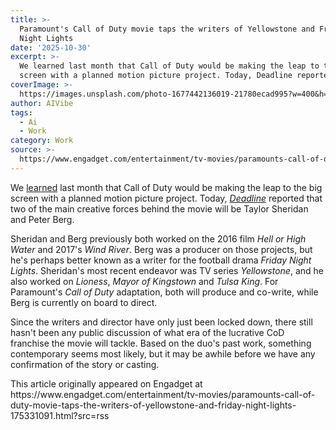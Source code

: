 ```yaml
---
title: >-
  Paramount's Call of Duty movie taps the writers of Yellowstone and Friday
  Night Lights
date: '2025-10-30'
excerpt: >-
  We learned last month that Call of Duty would be making the leap to the big
  screen with a planned motion picture project. Today, Deadline reported tha...
coverImage: >-
  https://images.unsplash.com/photo-1677442136019-21780ecad995?w=400&h=200&fit=crop&auto=format
author: AIVibe
tags:
  - Ai
  - Work
category: Work
source: >-
  https://www.engadget.com/entertainment/tv-movies/paramounts-call-of-duty-movie-taps-the-writers-of-yellowstone-and-friday-night-lights-175331091.html?src=rss
---
```

<p>We <a target="_blank" class="link" href="https://www.engadget.com/entertainment/tv-movies/call-of-duty-is-getting-the-movie-treatment-courtesy-of-paramount-171408410.html" data-i13n="cpos:1;pos:1">learned</a> last month that Call of Duty would be making the leap to the big screen with a planned motion picture project. Today, <a target="_blank" class="link" href="https://deadline.com/2025/10/taylor-sheridan-peter-berg-call-of-duty-movie-1236602997/" data-i13n="cpos:2;pos:1"><em>Deadline</em></a> reported that two of the main creative forces behind the movie will be Taylor Sheridan and Peter Berg.&nbsp;</p><p>Sheridan and Berg previously both worked on the 2016 film <em>Hell or High Water</em> and 2017&#39;s <em>Wind River</em>. Berg was a producer on those projects, but he&#39;s perhaps better known as a writer for the football drama <em>Friday Night Lights</em>. Sheridan&#39;s most recent endeavor was TV series <em>Yellowstone</em>, and he also worked on <em>Lioness</em>, <em>Mayor of Kingstown</em> and <em>Tulsa King</em>. For Paramount&#39;s <em>Call of Duty</em> adaptation, both will produce and co-write, while Berg is currently on board to direct.</p><p>Since the writers and director have only just been locked down, there still hasn&#39;t been any public discussion of what era of the lucrative CoD franchise the movie will tackle. Based on the duo&#39;s past work, something contemporary seems most likely, but it may be awhile before we have any confirmation of the story or casting.</p>This article originally appeared on Engadget at https://www.engadget.com/entertainment/tv-movies/paramounts-call-of-duty-movie-taps-the-writers-of-yellowstone-and-friday-night-lights-175331091.html?src=rss
